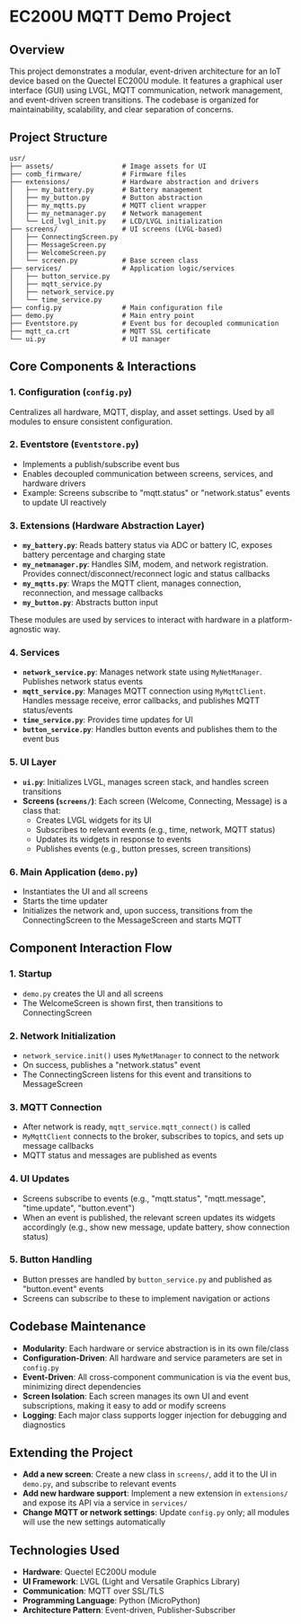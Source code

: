 # EC200U MQTT Demo Project

## Overview

This project demonstrates a modular, event-driven architecture for an IoT device based on the Quectel EC200U module. It features a graphical user interface (GUI) using LVGL, MQTT communication, network management, and event-driven screen transitions. The codebase is organized for maintainability, scalability, and clear separation of concerns.

## Project Structure

```
usr/
├── assets/                 # Image assets for UI
├── comb_firmware/          # Firmware files
├── extensions/             # Hardware abstraction and drivers
│   ├── my_battery.py       # Battery management
│   ├── my_button.py        # Button abstraction
│   ├── my_mqtts.py         # MQTT client wrapper
│   ├── my_netmanager.py    # Network management
│   └── Lcd_lvgl_init.py    # LCD/LVGL initialization
├── screens/                # UI screens (LVGL-based)
│   ├── ConnectingScreen.py
│   ├── MessageScreen.py
│   ├── WelcomeScreen.py
│   └── screen.py           # Base screen class
├── services/               # Application logic/services
│   ├── button_service.py
│   ├── mqtt_service.py
│   ├── network_service.py
│   └── time_service.py
├── config.py               # Main configuration file
├── demo.py                 # Main entry point
├── Eventstore.py           # Event bus for decoupled communication
├── mqtt_ca.crt             # MQTT SSL certificate
└── ui.py                   # UI manager
```

## Core Components & Interactions

### 1. Configuration (`config.py`)

Centralizes all hardware, MQTT, display, and asset settings. Used by all modules to ensure consistent configuration.

### 2. Eventstore (`Eventstore.py`)

- Implements a publish/subscribe event bus
- Enables decoupled communication between screens, services, and hardware drivers
- Example: Screens subscribe to "mqtt.status" or "network.status" events to update UI reactively

### 3. Extensions (Hardware Abstraction Layer)

- **`my_battery.py`**: Reads battery status via ADC or battery IC, exposes battery percentage and charging state
- **`my_netmanager.py`**: Handles SIM, modem, and network registration. Provides connect/disconnect/reconnect logic and status callbacks
- **`my_mqtts.py`**: Wraps the MQTT client, manages connection, reconnection, and message callbacks
- **`my_button.py`**: Abstracts button input

These modules are used by services to interact with hardware in a platform-agnostic way.

### 4. Services

- **`network_service.py`**: Manages network state using `MyNetManager`. Publishes network status events
- **`mqtt_service.py`**: Manages MQTT connection using `MyMqttClient`. Handles message receive, error callbacks, and publishes MQTT status/events
- **`time_service.py`**: Provides time updates for UI
- **`button_service.py`**: Handles button events and publishes them to the event bus

### 5. UI Layer

- **`ui.py`**: Initializes LVGL, manages screen stack, and handles screen transitions
- **Screens (`screens/`)**: Each screen (Welcome, Connecting, Message) is a class that:
  - Creates LVGL widgets for its UI
  - Subscribes to relevant events (e.g., time, network, MQTT status)
  - Updates its widgets in response to events
  - Publishes events (e.g., button presses, screen transitions)

### 6. Main Application (`demo.py`)

- Instantiates the UI and all screens
- Starts the time updater
- Initializes the network and, upon success, transitions from the ConnectingScreen to the MessageScreen and starts MQTT

## Component Interaction Flow

### 1. Startup
- `demo.py` creates the UI and all screens
- The WelcomeScreen is shown first, then transitions to ConnectingScreen

### 2. Network Initialization
- `network_service.init()` uses `MyNetManager` to connect to the network
- On success, publishes a "network.status" event
- The ConnectingScreen listens for this event and transitions to MessageScreen

### 3. MQTT Connection
- After network is ready, `mqtt_service.mqtt_connect()` is called
- `MyMqttClient` connects to the broker, subscribes to topics, and sets up message callbacks
- MQTT status and messages are published as events

### 4. UI Updates
- Screens subscribe to events (e.g., "mqtt.status", "mqtt.message", "time.update", "button.event")
- When an event is published, the relevant screen updates its widgets accordingly (e.g., show new message, update battery, show connection status)

### 5. Button Handling
- Button presses are handled by `button_service.py` and published as "button.event" events
- Screens can subscribe to these to implement navigation or actions

## Codebase Maintenance

- **Modularity**: Each hardware or service abstraction is in its own file/class
- **Configuration-Driven**: All hardware and service parameters are set in `config.py`
- **Event-Driven**: All cross-component communication is via the event bus, minimizing direct dependencies
- **Screen Isolation**: Each screen manages its own UI and event subscriptions, making it easy to add or modify screens
- **Logging**: Each major class supports logger injection for debugging and diagnostics

## Extending the Project

- **Add a new screen**: Create a new class in `screens/`, add it to the UI in `demo.py`, and subscribe to relevant events
- **Add new hardware support**: Implement a new extension in `extensions/` and expose its API via a service in `services/`
- **Change MQTT or network settings**: Update `config.py` only; all modules will use the new settings automatically


## Technologies Used

- **Hardware**: Quectel EC200U module
- **UI Framework**: LVGL (Light and Versatile Graphics Library)
- **Communication**: MQTT over SSL/TLS
- **Programming Language**: Python (MicroPython)
- **Architecture Pattern**: Event-driven, Publisher-Subscriber